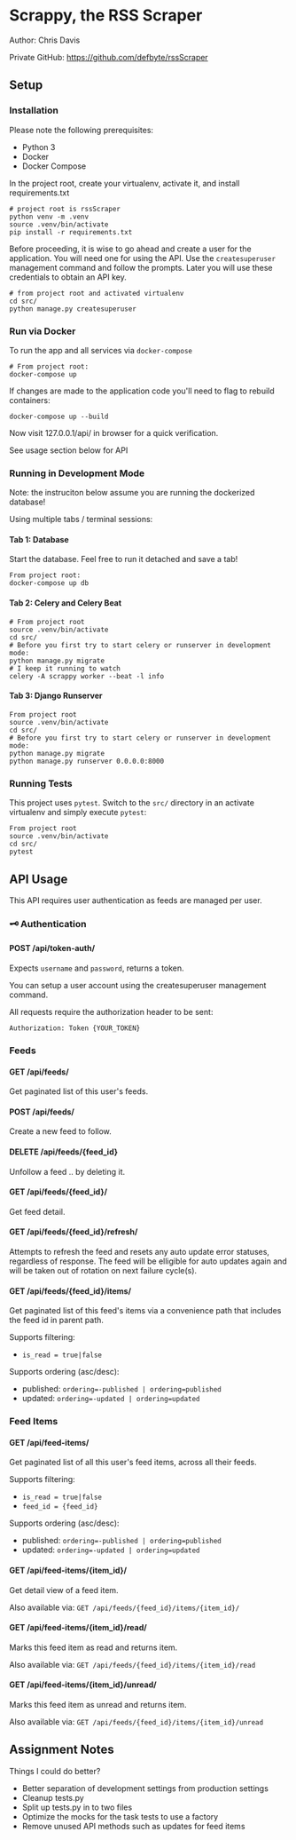 # Scrappy, the RSS Scraper

Author: Chris Davis

Private GitHub: https://github.com/defbyte/rssScraper

## Setup

### Installation

Please note the following prerequisites:
* Python 3
* Docker
* Docker Compose

In the project root, create your virtualenv, activate it, and install requirements.txt
```
# project root is rssScraper
python venv -m .venv
source .venv/bin/activate
pip install -r requirements.txt
```

Before proceeding, it is wise to go ahead and create a user for the application. You will need one for using the API. Use the `createsuperuser` management command and follow the prompts. Later you will use these credentials to obtain an API key.

```
# from project root and activated virtualenv
cd src/
python manage.py createsuperuser
```

### Run via Docker
To run the app and all services via `docker-compose`

```
# From project root:
docker-compose up
```

If changes are made to the application code you'll need to flag to rebuild containers:

```
docker-compose up --build
```

Now visit 127.0.0.1/api/ in browser for a quick verification.

See usage section below for API

### Running in Development Mode

Note: the instruciton below assume you are running the dockerized database!

Using multiple tabs / terminal sessions:

#### Tab 1: Database
Start the database. Feel free to run it detached and save a tab!
```
From project root:
docker-compose up db
```

#### Tab 2: Celery and Celery Beat

```
# From project root
source .venv/bin/activate
cd src/
# Before you first try to start celery or runserver in development mode:
python manage.py migrate
# I keep it running to watch
celery -A scrappy worker --beat -l info
```


#### Tab 3: Django Runserver

```
From project root
source .venv/bin/activate
cd src/
# Before you first try to start celery or runserver in development mode:
python manage.py migrate
python manage.py runserver 0.0.0.0:8000
```

### Running Tests

This project uses `pytest`. Switch to the `src/` directory in an activate virtualenv and simply execute `pytest`:

```
From project root
source .venv/bin/activate
cd src/
pytest
```


## API Usage

This API requires user authentication as feeds are managed per user.

### 🗝 Authentication

#### POST /api/token-auth/

Expects `username` and `password`, returns a token.

You can setup a user account using the createsuperuser management command.

All requests require the authorization header to be sent:
```
Authorization: Token {YOUR_TOKEN}
```

### Feeds

#### GET /api/feeds/
Get paginated list of this user's feeds.

#### POST /api/feeds/
Create a new feed to follow.

#### DELETE /api/feeds/{feed_id}
Unfollow a feed .. by deleting it.

#### GET /api/feeds/{feed_id}/
Get feed detail.

#### GET /api/feeds/{feed_id}/refresh/
Attempts to refresh the feed and resets any auto update error statuses, regardless of response. The feed will be elligible for auto updates again and will be taken out of rotation on next failure cycle(s).

#### GET /api/feeds/{feed_id}/items/
Get paginated list of this feed's items via a convenience path that includes the feed id in parent path.

Supports filtering:
* `is_read = true|false`

Supports ordering (asc/desc):
* published: `ordering=-published | ordering=published`
* updated: `ordering=-updated | ordering=updated`

### Feed Items
#### GET /api/feed-items/
Get paginated list of all this user's feed items, across all their feeds.

Supports filtering:
* `is_read = true|false`
* `feed_id = {feed_id}`

Supports ordering (asc/desc):
* published: `ordering=-published | ordering=published`
* updated: `ordering=-updated | ordering=updated`

#### GET /api/feed-items/{item_id}/
Get detail view of a feed item.

Also available via: `GET /api/feeds/{feed_id}/items/{item_id}/`

#### GET /api/feed-items/{item_id}/read/
Marks this feed item as read and returns item.

Also available via: `GET /api/feeds/{feed_id}/items/{item_id}/read`

#### GET /api/feed-items/{item_id}/unread/
Marks this feed item as unread and returns item.

Also available via: `GET /api/feeds/{feed_id}/items/{item_id}/unread`

## Assignment Notes

Things I could do better?

* Better separation of development settings from production settings
* Cleanup tests.py
* Split up tests.py in to two files
* Optimize the mocks for the task tests to use a factory
* Remove unused API methods such as updates for feed items
